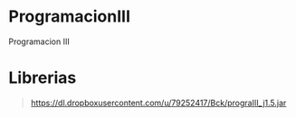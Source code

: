# ProgramacionIII
Programacion III

# Librerias

> https://dl.dropboxusercontent.com/u/79252417/Bck/prograIII_j1.5.jar

